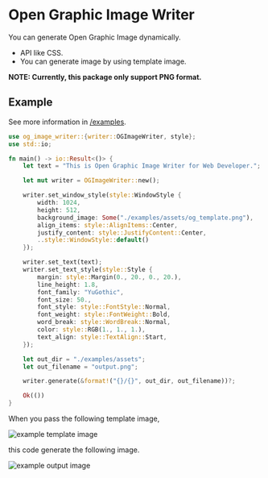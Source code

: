 # Open Graphic Image Writer

You can generate Open Graphic Image dynamically.

- API like CSS.
- You can generate image by using template image.

**NOTE: Currently, this package only support PNG format.**

## Example

See more information in [/examples](https://github.com/keiya01/og_image_writer/tree/main/examples).

```rs
use og_image_writer::{writer::OGImageWriter, style};
use std::io;

fn main() -> io::Result<()> {
    let text = "This is Open Graphic Image Writer for Web Developer.";

    let mut writer = OGImageWriter::new();

    writer.set_window_style(style::WindowStyle {
        width: 1024,
        height: 512,
        background_image: Some("./examples/assets/og_template.png"),
        align_items: style::AlignItems::Center,
        justify_content: style::JustifyContent::Center,
        ..style::WindowStyle::default()
    });

    writer.set_text(text);
    writer.set_text_style(style::Style {
        margin: style::Margin(0., 20., 0., 20.),
        line_height: 1.8,
        font_family: "YuGothic",
        font_size: 50.,
        font_style: style::FontStyle::Normal,
        font_weight: style::FontWeight::Bold,
        word_break: style::WordBreak::Normal,
        color: style::RGB(1., 1., 1.),
        text_align: style::TextAlign::Start,
    });

    let out_dir = "./examples/assets";
    let out_filename = "output.png";

    writer.generate(&format!("{}/{}", out_dir, out_filename))?;

    Ok(())
}
```

When you pass the following template image,

![example template image](https://raw.githubusercontent.com/keiya01/og_image_writer/main/examples/assets/og_template.png)

this code generate the following image.

![example output image](https://raw.githubusercontent.com/keiya01/og_image_writer/main/examples/assets/output.png)
